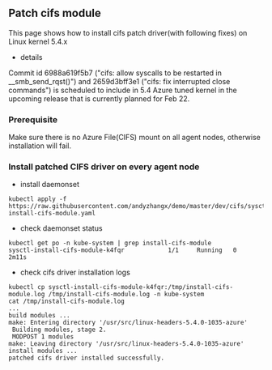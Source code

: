 ## Patch cifs module
This page shows how to install cifs patch driver(with following fixes) on Linux kernel 5.4.x

 - details

 Commit id 6988a619f5b7 ("cifs: allow syscalls to be restarted in __smb_send_rqst()") and 2659d3bff3e1 ("cifs: fix interrupted close commands") is scheduled to include in 5.4 Azure tuned kernel in the upcoming release that is currently planned for Feb 22.

### Prerequisite
Make sure there is no Azure File(CIFS) mount on all agent nodes, otherwise installation will fail.

### Install patched CIFS driver on every agent node
 - install daemonset
```console
kubectl apply -f https://raw.githubusercontent.com/andyzhangx/demo/master/dev/cifs/sysctl-install-cifs-module.yaml
```

 - check daemonset status
 ```console
kubectl get po -n kube-system | grep install-cifs-module
sysctl-install-cifs-module-k4fqr            1/1     Running   0          2m11s
 ```

 - check cifs driver installation logs
 ```console
kubectl cp sysctl-install-cifs-module-k4fqr:/tmp/install-cifs-module.log /tmp/install-cifs-module.log -n kube-system
cat /tmp/install-cifs-module.log
...
build modules ...
make: Entering directory '/usr/src/linux-headers-5.4.0-1035-azure'
  Building modules, stage 2.
  MODPOST 1 modules
make: Leaving directory '/usr/src/linux-headers-5.4.0-1035-azure'
install modules ...
patched cifs driver installed successfully.
 ```
